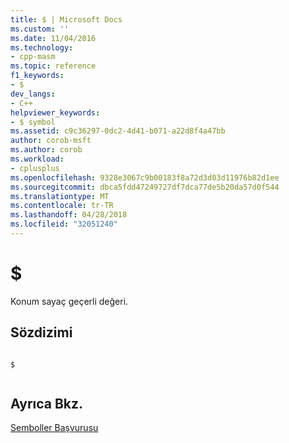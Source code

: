 ```yaml
---
title: $ | Microsoft Docs
ms.custom: ''
ms.date: 11/04/2016
ms.technology:
- cpp-masm
ms.topic: reference
f1_keywords:
- $
dev_langs:
- C++
helpviewer_keywords:
- $ symbol
ms.assetid: c9c36297-0dc2-4d41-b071-a22d8f4a47bb
author: corob-msft
ms.author: corob
ms.workload:
- cplusplus
ms.openlocfilehash: 9328e3067c9b00183f8a72d3d03d11976b82d1ee
ms.sourcegitcommit: dbca5fdd47249727df7dca77de5b20da57d0f544
ms.translationtype: MT
ms.contentlocale: tr-TR
ms.lasthandoff: 04/28/2018
ms.locfileid: "32051240"
---
```

# <a name=""></a>$
Konum sayaç geçerli değeri.  
  
## <a name="syntax"></a>Sözdizimi  
  
```  
  
$  
  
```  
  
## <a name="see-also"></a>Ayrıca Bkz.  
 [Semboller Başvurusu](../../assembler/masm/symbols-reference.md)